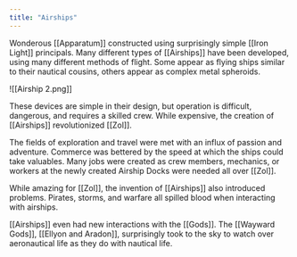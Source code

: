 ```yaml
---
title: "Airships"
---
```

Wonderous [[Apparatum]] constructed using surprisingly simple [[Iron Light]] principals. Many different types of [[Airships]] have been developed, using many different methods of flight. Some appear as flying ships similar to their nautical cousins, others appear as complex metal spheroids.

![[Airship 2.png]]

These devices are simple in their design, but operation is difficult, dangerous, and requires a skilled crew. While expensive, the creation of [[Airships]] revolutionized [[Zol]].

The fields of exploration and travel were met with an influx of passion and adventure. Commerce was bettered by the speed at which the ships could take valuables. Many jobs were created as crew members, mechanics, or workers at the newly created Airship Docks were needed all over [[Zol]].

While amazing for [[Zol]], the invention of [[Airships]] also introduced problems. Pirates, storms, and warfare all spilled blood when interacting with airships.

[[Airships]] even had new interactions with the [[Gods]]. The [[Wayward Gods]], [[Ellyon and Aradon]], surprisingly took to the sky to watch over aeronautical life as they do with nautical life.